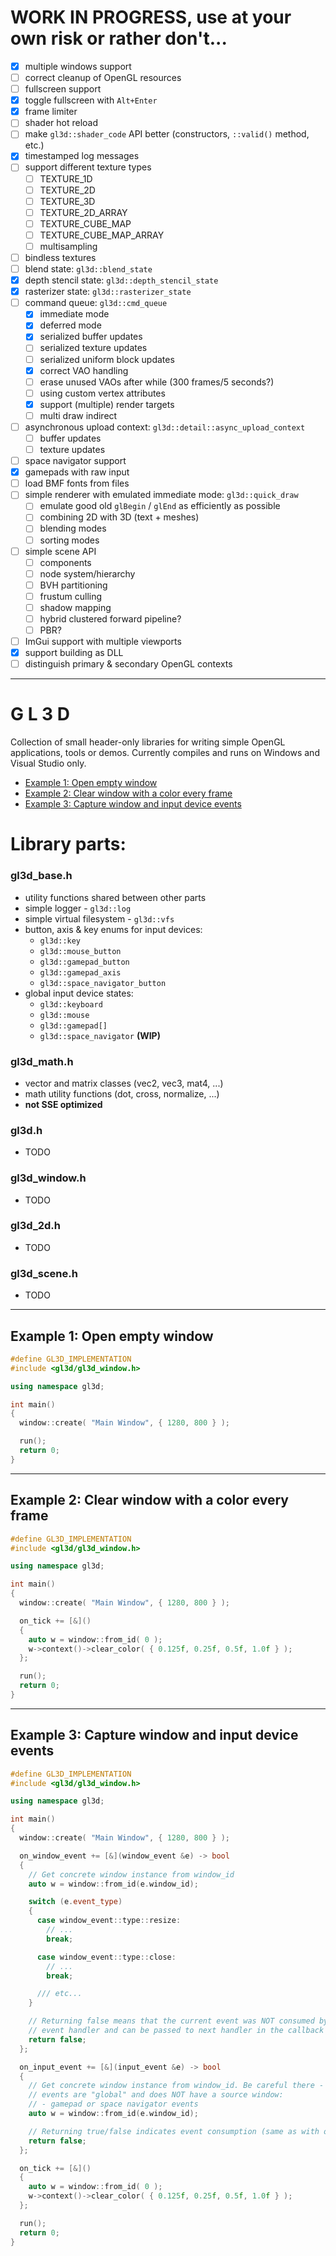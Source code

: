 # **WORK IN PROGRESS**, use at your own risk or rather don't...

- [x] multiple windows support
- [ ] correct cleanup of OpenGL resources
- [ ] fullscreen support
- [x] toggle fullscreen with `Alt+Enter`
- [x] frame limiter
- [ ] shader hot reload
- [ ] make `gl3d::shader_code` API better (constructors, `::valid()` method, etc.)
- [x] timestamped log messages
- [ ] support different texture types
  - [ ] TEXTURE_1D
  - [ ] TEXTURE_2D
  - [ ] TEXTURE_3D
  - [ ] TEXTURE_2D_ARRAY
  - [ ] TEXTURE_CUBE_MAP
  - [ ] TEXTURE_CUBE_MAP_ARRAY
  - [ ] multisampling
- [ ] bindless textures
- [ ] blend state: `gl3d::blend_state`
- [x] depth stencil state: `gl3d::depth_stencil_state`
- [x] rasterizer state: `gl3d::rasterizer_state`
- [ ] command queue: `gl3d::cmd_queue`
  - [x] immediate mode
  - [x] deferred mode
  - [x] serialized buffer updates
  - [ ] serialized texture updates
  - [ ] serialized uniform block updates
  - [x] correct VAO handling
  - [ ] erase unused VAOs after while (300 frames/5 seconds?)
  - [ ] using custom vertex attributes
  - [x] support (multiple) render targets
  - [ ] multi draw indirect
- [ ] asynchronous upload context: `gl3d::detail::async_upload_context`
  - [ ] buffer updates
  - [ ] texture updates
- [ ] space navigator support
- [x] gamepads with raw input
- [ ] load BMF fonts from files
- [ ] simple renderer with emulated immediate mode: `gl3d::quick_draw`
  - [ ] emulate good old `glBegin` / `glEnd` as efficiently as possible
  - [ ] combining 2D with 3D (text + meshes)
  - [ ] blending modes
  - [ ] sorting modes
- [ ] simple scene API
  - [ ] components
  - [ ] node system/hierarchy
  - [ ] BVH partitioning
  - [ ] frustum culling
  - [ ] shadow mapping
  - [ ] hybrid clustered forward pipeline?
  - [ ] PBR?
- [ ] ImGui support with multiple viewports
- [x] support building as DLL
- [ ] distinguish primary & secondary OpenGL contexts

---

# **G L** 3 D
Collection of small header-only libraries for writing simple OpenGL applications, tools or demos. Currently compiles and runs on Windows and Visual Studio only.

+ [Example 1: Open empty window](#example1)
+ [Example 2: Clear window with a color every frame](#example2)
+ [Example 3: Capture window and input device events](#example3)

# Library parts:

### gl3d_base.h
- utility functions shared between other parts
- simple logger - `gl3d::log`
- simple virtual filesystem - `gl3d::vfs`
- button, axis & key enums for input devices:
  - `gl3d::key`
  - `gl3d::mouse_button`
  - `gl3d::gamepad_button`
  - `gl3d::gamepad_axis`
  - `gl3d::space_navigator_button`
- global input device states:
  - `gl3d::keyboard`
  - `gl3d::mouse`
  - `gl3d::gamepad[]`
  - `gl3d::space_navigator` **(WIP)**

### gl3d_math.h
- vector and matrix classes (vec2, vec3, mat4, ...)
- math utility functions (dot, cross, normalize, ...)
- **not SSE optimized**

### gl3d.h
- TODO

### gl3d_window.h
- TODO

### gl3d_2d.h
- TODO

### gl3d_scene.h
- TODO

---

<a id="example1"></a>
## Example 1: Open empty window

```cpp
#define GL3D_IMPLEMENTATION
#include <gl3d/gl3d_window.h>

using namespace gl3d;

int main()
{
  window::create( "Main Window", { 1280, 800 } );

  run();
  return 0;
}
```

---

<a id="example2"></a>
## Example 2: Clear window with a color every frame

```cpp
#define GL3D_IMPLEMENTATION
#include <gl3d/gl3d_window.h>

using namespace gl3d;

int main()
{
  window::create( "Main Window", { 1280, 800 } );

  on_tick += [&]()
  {
    auto w = window::from_id( 0 );
    w->context()->clear_color( { 0.125f, 0.25f, 0.5f, 1.0f } );
  };

  run();
  return 0;
}
```

---

<a id="example3"></a>
## Example 3: Capture window and input device events

```cpp
#define GL3D_IMPLEMENTATION
#include <gl3d/gl3d_window.h>

using namespace gl3d;

int main()
{
  window::create( "Main Window", { 1280, 800 } );

  on_window_event += [&](window_event &e) -> bool
  {
    // Get concrete window instance from window_id
    auto w = window::from_id(e.window_id);

    switch (e.event_type)
    {
      case window_event::type::resize:
        // ...
        break;

      case window_event::type::close:
        // ...
        break;

      /// etc...
    }

    // Returning false means that the current event was NOT consumed by this
    // event handler and can be passed to next handler in the callback chain
    return false;
  };

  on_input_event += [&](input_event &e) -> bool
  {
    // Get concrete window instance from window_id. Be careful there - some input
    // events are "global" and does NOT have a source window:
    // - gamepad or space navigator events
    auto w = window::from_id(e.window_id);

    // Returning true/false indicates event consumption (same as with on_window_event)
    return false;
  };

  on_tick += [&]()
  {
    auto w = window::from_id( 0 );
    w->context()->clear_color( { 0.125f, 0.25f, 0.5f, 1.0f } );
  };

  run();
  return 0;
}
```
